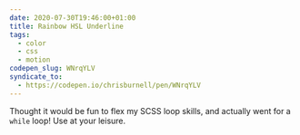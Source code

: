 ```yaml
---
date: 2020-07-30T19:46:00+01:00
title: Rainbow HSL Underline
tags:
  - color
  - css
  - motion
codepen_slug: WNrqYLV
syndicate_to:
  - https://codepen.io/chrisburnell/pen/WNrqYLV
---
```


<c-codepen slug="{{ codepen_slug }}"></c-codepen>

Thought it would be fun to flex my SCSS loop skills, and actually went for a `while` loop! Use at your leisure.
